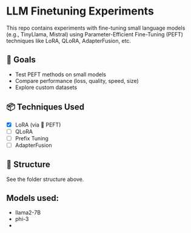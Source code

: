 # LLM Finetuning Experiments

This repo contains experiments with fine-tuning small language models (e.g., TinyLlama, Mistral) using Parameter-Efficient Fine-Tuning (PEFT) techniques like LoRA, QLoRA, AdapterFusion, etc.

## 🚀 Goals
- Test PEFT methods on small models
- Compare performance (loss, quality, speed, size)
- Explore custom datasets

## 📦 Techniques Used
- [x] LoRA (via 🤗 PEFT)
- [ ] QLoRA
- [ ] Prefix Tuning
- [ ] AdapterFusion

## 📂 Structure
See the folder structure above.

## Models used:
- llama2-7B
- phi-3
- 
